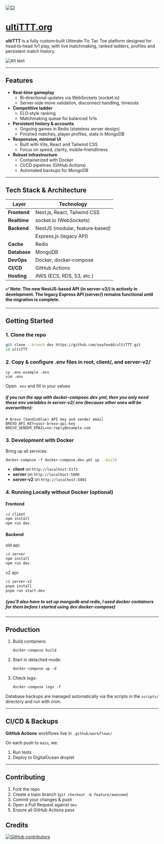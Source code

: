 [![CI](https://github.com/seafoodd/ultiTTT/actions/workflows/deploy.yml/badge.svg)](https://github.com/seafoodd/ultiTTT/actions)
# [ultiTTT.org](https://ultittt.org)

 **ultiTTT** is a fully custom‑built Ultimate Tic Tac Toe platform designed for head‑to‑head 1v1 play, with live matchmaking, ranked ladders, profiles and persistent match history.

![Alt text](./docs/demo.webp)

---

## Features

- **Real‑time gameplay**  
  - Bi‑directional updates via WebSockets (socket.io)  
  - Server‑side move validation, disconnect handling, timeouts  
- **Competitive ladder**  
  - ELO‑style ranking  
  - Matchmaking queue for balanced 1v1s  
- **Persistent history & accounts**  
  - Ongoing games in Redis (stateless server design)  
  - Finished matches, player profiles, stats in MongoDB  
- **Responsive, minimal UI**  
  - Built with Vite, React and Tailwind CSS  
  - Focus on speed, clarity, mobile‑friendliness  
- **Robust infrastructure**  
  - Containerized with Docker  
  - CI/CD pipelines (GitHub Actions)  
  - Automated backups for MongoDB  

---

## Tech Stack & Architecture

| Layer        | Technology                      |
|--------------|---------------------------------|
| **Frontend** | Next.js, React, Tailwind CSS    |
| **Realtime** | socket.io (WebSockets)          |
| **Backend**  | NestJS (modular, feature‑based) |
|              | Express.js (legacy API)         |
| **Cache**    | Redis                           |
| **Database** | MongoDB                         |
| **DevOps**   | Docker, docker‑compose          |
| **CI/CD**    | GitHub Actions                  |
| **Hosting**  | AWS (ECS, RDS, S3, etc.)        |
#### ✅ Note: The new NestJS-based API (in server-v2/) is actively in development. The legacy Express API (server/) remains functional until the migration is complete.

---

## Getting Started

### 1. Clone the repo

```bash
git clone --branch dev https://github.com/seafoodd/ultiTTT.git
cd ultiTTT
```

### 2. Copy & configure .env files in root, client/, and server-v2/ 

```bash
cp .env.example .env
vim .env
```

Open `.env` and fill in your values

##### if you run the app with docker-compose.dev.yml, then you only need these env variables in server-v2/.env (because other ones will be overwritten):
```env
# Brevo (Sendinblue) API key and sender email
BREVO_API_KEY=your-brevo-api-key
BREVO_SENDER_EMAIL=no-reply@example.com
```

### 3. Development with Docker

Bring up all services:

```bash
docker‑compose ‑f docker‑compose.dev.yml up --build
```

* **client** on `http://localhost:5173`
* **server** on `http://localhost:5000`
* **server-v2** on `http://localhost:5001`

### 4. Running Locally without Docker (optional)

#### Frontend

```bash
cd client
npm install
npm run dev
```

#### Backend
old api:
```bash
cd server
npm install
npm run dev
```
v2 api:
```bash
cd server-v2
pnpm install
pnpm run start:dev
```
##### (you'll also have to set up mongodb and redis, I used docker containers for them before I started using dev docker-compose)

---

## Production

1. Build containers:

   ```bash
   docker‑compose build
   ```
2. Start in detached mode:

   ```bash
   docker‑compose up ‑d
   ```
3. Check logs:

   ```bash
   docker‑compose logs ‑f
   ```

Database backups are managed automatically via the scripts in the `scripts/` directory and run with cron.

---

## CI/CD & Backups
**GitHub Actions** workflows live in `.github/workflows/`

On each push to `main`, we:
  1. Run tests
  2. Deploy to DigitalOcean droplet

---

## Contributing

1. Fork the repo
2. Create a topic branch (`git checkout -b feature/awesome`)
3. Commit your changes & push
4. Open a Pull Request against `dev`
5. Ensure all GitHub Actions pass

## Credits
[![GitHub contributors](https://contrib.rocks/image?repo=seafoodd/ultiTTT)](https://github.com/seafoodd/ultittt/graphs/contributors)